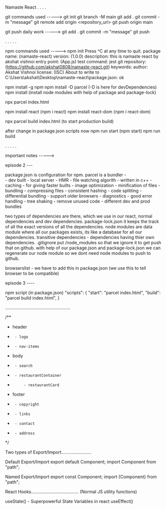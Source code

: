 Namaste React
.
.
.
.



git commands used ----->
git init
git branch -M main
git add . 
git commit -m "message"
git remote add origin <repository_url>
git push origin main




git push daily work ----->
git add .
git commit -m "message"
git push





.
.
.
.
.



npm commands used ----->
npm init
Press ^C at any time to quit.
package name: (namaste-react)
version: (1.0.0)
description: this is namaste react by akshat vishnoi
entry point: (App.js)
test command: jest
git repository: (https://github.com/akshat0808/namaste-react.git)
keywords: 
author: Akshat Vishnoi
license: (ISC)
About to write to C:\Users\akshat\Desktop\namaste-react\package.json:
ok

npm install -g npm
npm install -D parcel (-D is here for devDependencies)
npm install (install node modules with help of package and package-lock)

npx parcel index.html

npm install react (npm i react)
npm install react-dom (npm i react-dom)

npx parcel build index.html (to start production build)

after change in package.json scripts now 
npm run start (npm start)
npm run build



.
.
.
.
.


important notes ----->

episode 2 ---

package.json is configuration for npm.
parcel is a bundler -  
        - dev built
        - local server
        - HMR
        - file watching algorith - written in c++
        - caching - for giving faster builts
        - image optimization 
        - minification of files
        - bundling
        - compressing files
        - consistent hashing
        - code splitting
        - differential bundling - support older browsers 
        - diagnostics
        - good error handling
        - tree shaking - remove unused code
        - different dev and prod bundles

two types of dependencies are there, which we use in our react, normal dependencies and dev dependencies.
package-lock.json it keeps the track of all the exact versions of all the dependencies.
node modules are data module where all our packages exists, its like a database for all our dependencies.
transitive dependencies - dependencies having thier own dependencies.
.gitignore put /node_modules so that we ignore it to get push that on github.
with help of our package.json and package-lock.json we can regenerate our node module so we dont need node modules to push to github.

browserslist - we have to add this in package.json (we use this to tell browser to be compatible)



episode 3 ----

npm script (in package.json)
  "scripts": {
    "start": "parcel index.html",
    "build": "parcel build index.html",
  }












....................................................

/**
 * header
 *      - logo
 *      - nav-items
 * body
 *      - search
 *      - restaurantContainer
 *          - restaurantCard
 * footer
 *      - copyright
 *      - links
 *      - contact
 *      - address
 */



Two types of Export/Import........................

Default Export/Import
export default Component; import Component from "path";

Named Export/Import
export const Component; import {Component} from "path";




React Hooks......................................
(Normal JS utility functions)

useState() - Superpowerful State Variables in react
useEffect()